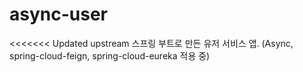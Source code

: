 # async-user
<<<<<<< Updated upstream
스프링 부트로 만든 유저 서비스 앱. 
(Async, spring-cloud-feign, spring-cloud-eureka 적용 중)
